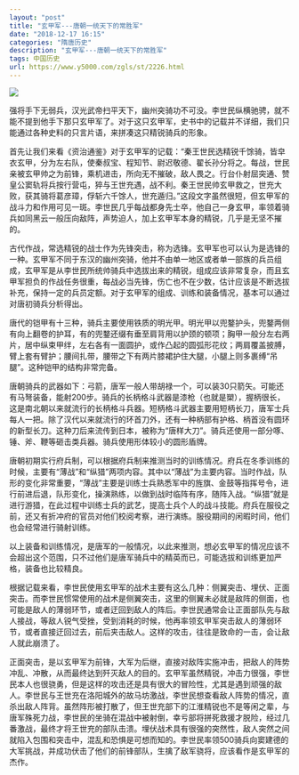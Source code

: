 ```yaml
---
layout: "post"
title: "玄甲军---唐朝一统天下的常胜军"
date: "2018-12-17 16:15"
categories: "隋唐历史"
description: "玄甲军---唐朝一统天下的常胜军"
tags: 中国历史
url: https://www.y5000.com/zgls/st/2226.html
---
```






[![](https://img.y5000.com/uploads/allimg/160227/4-16022F1200T62.jpg)](https://www.y5000.com/)

强将手下无弱兵，汉光武帝扫平天下，幽州突骑功不可没。李世民纵横驰骋，就不能不提到他手下那只玄甲军了。对于这只玄甲军，史书中的记载并不详细，我们只能通过各种史料的只言片语，来拼凑这只精锐骑兵的形象。

首先让我们来看《资治通鉴》对于玄甲军的记载：“秦王世民选精锐千馀骑，皆皁衣玄甲，分为左右队，使秦叔宝、程知节、尉迟敬德、翟长孙分将之。每战，世民亲被玄甲帅之为前锋，乘机进击，所向无不摧破，敌人畏之。行台仆射屈突通、赞皇公窦轨将兵按行营屯，猝与王世充遇，战不利。秦王世民帅玄甲救之，世充大败，获其骑将葛彦璋，俘斩六千馀人，世充遁归。”这段文字虽然很短，但玄甲军的战斗力和作用可见一斑。李世民几乎每战都身先士卒，他自己一身玄甲，率领着骑兵如同黑云一般压向敌阵，声势迫人，加上玄甲军本身的精锐，几乎是无坚不摧的。

古代作战，常选精锐的战士作为先锋突击，称为选锋。玄甲军也可以认为是选锋的一种。玄甲军不同于东汉的幽州突骑，他并不由单一地区或者单一部族的兵员组成，玄甲军是从李世民所统帅骑兵中选拔出来的精锐，组成应该非常复杂，而且玄甲军担负的作战任务很重，每战必当先锋，伤亡也不在少数，估计应该是不断选拔补充，保持一定的兵员定额。对于玄甲军的组成、训练和装备情况，基本可以通过对唐初骑兵分析得出。

唐代的铠甲有十三种，骑兵主要使用铁质的明光甲。明光甲以兜鍪护头，兜鍪两侧有向上翻卷的护耳，有的兜鍪还缀有垂至肩背用以护颈的顿项；胸甲一般分左右两片，居中纵束甲绊，左右各有一面圆护，或作凸起的圆弧形花纹；两肩覆盖披膊，臂上套有臂护；腰间扎带，腰带之下有两片膝裙护住大腿，小腿上则多裹缚“吊腿”。这种铠甲的结构非常完备。

唐朝骑兵的武器如下：弓箭，唐军一般人带胡禄一个，可以装30只箭矢。可能还有马弩装备，能射200步。骑兵的长柄格斗武器是漆枪（也就是槊），握柄很长，这是南北朝以来就流行的长柄格斗兵器。短柄格斗武器主要用短柄长刀，唐军士兵每人一把。除了汉代以来就流行的环首刀外，还有一种柄部有护格、柄首没有圆环的新型长刀。这种刀后来流传到日本，被称为“唐样大刀”。骑兵还使用一部分啄、锤、斧、鞭等砸击类兵器。骑兵使用形体较小的圆形盾牌。

唐朝初期实行府兵制，可以根据府兵制来推测当时的训练情况。府兵在冬季训练的时候，主要有“薄战”和“纵猎”两项内容。其中以“薄战”为主要内容。当时作战，队形的变化非常重要，“薄战”主要是训练士兵熟悉军中的旌旗、金鼓等指挥号令，进行前进后退，队形变化，操演熟练，以做到战时临阵有序，随阵入战。“纵猎”就是进行游猎，在此过程中训练士兵的武艺，提高士兵个人的战斗技能。府兵在服役之前，还又有折冲府的官员对他们校阅考察，进行演练。服役期间的闲暇时间，他们也会经常进行骑射训练。

以上装备和训练情况，是唐军的一般情况，以此来推测，想必玄甲军的情况应该不会超出这个范围，只不过他们是唐军骑兵中的精英而已，可能选拔和训练更加严格，装备也比较精良。

根据记载来看，李世民使用玄甲军的战术主要有这么几种：侧翼突击、埋伏、正面突击。而李世民惯常使用的战术是侧翼突击，这里的侧翼未必就是敌阵的侧面，也可能是敌人的薄弱环节，或者迂回到敌人的阵后。李世民通常会让正面部队先与敌人接战，等敌人锐气受挫，受到消耗的时候，他再率领玄甲军突击敌人的薄弱环节，或者直接迂回过去，前后夹击敌人。这样的攻击，往往是致命的一击，会让敌人就此崩溃了。

正面突击，是以玄甲军为前锋，大军为后继，直接对敌阵实施冲击，把敌人的阵势冲乱、冲散，从而最终达到歼灭敌人的目的。玄甲军虽然精锐，冲击力很强，李世民本人也很骁勇，但是这样的攻击还是具有很大的冒险性，尤其是遇到顽强的敌人。李世民与王世充在洛阳城外的故马坊激战，李世民想查看敌人阵势的情况，直杀出敌人阵背。虽然阵形被打散了，但王世充部下的江淮精锐也不是等闲之辈，与唐军殊死力战，李世民的坐骑在混战中被射倒，幸亏部将拼死救援才脱险，经过几番激战，最终才将王世充的部队击溃。埋伏战术具有很强的突然性，敌人突然之间就陷入包围和突击中，混乱和恐惧是可想而知的。李世民率领500骑兵向窦建德的大军挑战，并成功伏击了他们的前锋部队，生擒了敌军骁将，应该看作是玄甲军的杰作。
